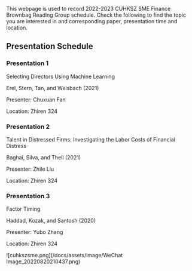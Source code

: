 This webpage is used to record 2022-2023 CUHKSZ SME Finance Brownbag Reading Group schedule. Check the following to find the topic you are interested in and corresponding paper, presentation time and location.

## Presentation Schedule

### Presentation 1
Selecting Directors Using Machine Learning 

Erel, Stern, Tan, and Weisbach (2021) 

Presenter: Chuxuan Fan 

Location: Zhiren 324


### Presentation 2
Talent in Distressed Firms: Investigating the Labor Costs of Financial Distress 

Baghai, Silva, and Thell (2021) 

Presenter: Zhile Liu 

Location: Zhiren 324


### Presentation 3
Factor Timing

Haddad, Kozak, and Santosh (2020)

Presenter: Yubo Zhang

Location: Zhiren 324

![cuhkszsme.png](/docs/assets/image/WeChat Image_20220820210437.png)
